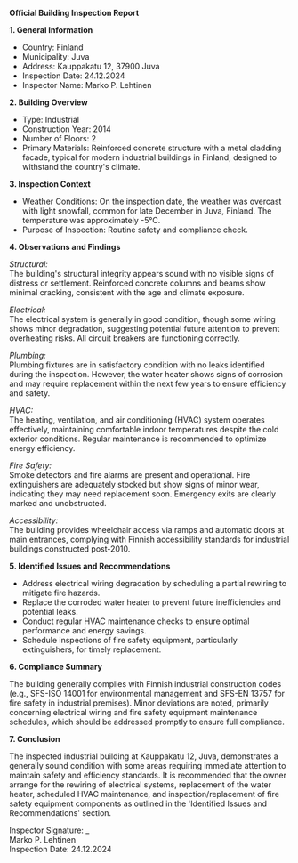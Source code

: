 **Official Building Inspection Report**

**1. General Information**

- Country: Finland  
- Municipality: Juva  
- Address: Kauppakatu 12, 37900 Juva  
- Inspection Date: 24.12.2024  
- Inspector Name: Marko P. Lehtinen

**2. Building Overview**

- Type: Industrial  
- Construction Year: 2014  
- Number of Floors: 2  
- Primary Materials: Reinforced concrete structure with a metal cladding facade, typical for modern industrial buildings in Finland, designed to withstand the country's climate.

**3. Inspection Context**

- Weather Conditions: On the inspection date, the weather was overcast with light snowfall, common for late December in Juva, Finland. The temperature was approximately -5°C.  
- Purpose of Inspection: Routine safety and compliance check.

**4. Observations and Findings**

*Structural:*  
The building's structural integrity appears sound with no visible signs of distress or settlement. Reinforced concrete columns and beams show minimal cracking, consistent with the age and climate exposure.

*Electrical:*  
The electrical system is generally in good condition, though some wiring shows minor degradation, suggesting potential future attention to prevent overheating risks. All circuit breakers are functioning correctly.

*Plumbing:*  
Plumbing fixtures are in satisfactory condition with no leaks identified during the inspection. However, the water heater shows signs of corrosion and may require replacement within the next few years to ensure efficiency and safety.

*HVAC:*  
The heating, ventilation, and air conditioning (HVAC) system operates effectively, maintaining comfortable indoor temperatures despite the cold exterior conditions. Regular maintenance is recommended to optimize energy efficiency.

*Fire Safety:*  
Smoke detectors and fire alarms are present and operational. Fire extinguishers are adequately stocked but show signs of minor wear, indicating they may need replacement soon. Emergency exits are clearly marked and unobstructed.

*Accessibility:*  
The building provides wheelchair access via ramps and automatic doors at main entrances, complying with Finnish accessibility standards for industrial buildings constructed post-2010.

**5. Identified Issues and Recommendations**

- Address electrical wiring degradation by scheduling a partial rewiring to mitigate fire hazards.
- Replace the corroded water heater to prevent future inefficiencies and potential leaks.
- Conduct regular HVAC maintenance checks to ensure optimal performance and energy savings.
- Schedule inspections of fire safety equipment, particularly extinguishers, for timely replacement.

**6. Compliance Summary**

The building generally complies with Finnish industrial construction codes (e.g., SFS-ISO 14001 for environmental management and SFS-EN 13757 for fire safety in industrial premises). Minor deviations are noted, primarily concerning electrical wiring and fire safety equipment maintenance schedules, which should be addressed promptly to ensure full compliance.

**7. Conclusion**

The inspected industrial building at Kauppakatu 12, Juva, demonstrates a generally sound condition with some areas requiring immediate attention to maintain safety and efficiency standards. It is recommended that the owner arrange for the rewiring of electrical systems, replacement of the water heater, scheduled HVAC maintenance, and inspection/replacement of fire safety equipment components as outlined in the 'Identified Issues and Recommendations' section.

Inspector Signature: _  
Marko P. Lehtinen  
Inspection Date: 24.12.2024